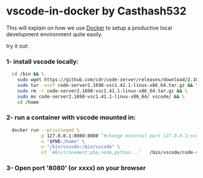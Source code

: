# vscode-in-docker by Casthash532

This will explain on how we use [Docker](https://www.docker.com/) to setup a productive local development environment quite easily.

try it out:  

### 1- install vscode locally:
```bash
  cd /bin && \
	sudo wget https://github.com/cdr/code-server/releases/download/2.1698/code-server2.1698-vsc1.41.1-linux-x86_64.tar.gz && \
	sudo tar -xvzf code-server2.1698-vsc1.41.1-linux-x86_64.tar.gz && \
	sudo rm -r code-server2.1698-vsc1.41.1-linux-x86_64.tar.gz && \
	sudo mv code-server2.1698-vsc1.41.1-linux-x86_64/ vscode/ && \
	cd /home
```

### 2- run a container with vscode mounted in:
```bash
  docker run --privileged \
            -p 127.0.0.1:8080:8080 `#change external port 127.0.0.1:xxxx:8080 for multiple environements` \
            -v "$PWD:/home" \
            -v "/bin/vscode:/bin/vscode" \
            -it `#Environement:php,node,python...`   /bin/vscode/code-server --auth none
```

### 3- Open port '8080' (or xxxx) on your browser


           
